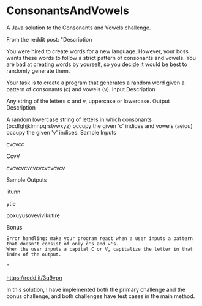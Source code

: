 # ConsonantsAndVowels

A Java solution to the Consonants and Vowels challenge.

From the reddit post:
"Description

You were hired to create words for a new language. However, your boss wants these words to follow a strict pattern of consonants and vowels. You are bad at creating words by yourself, so you decide it would be best to randomly generate them.

Your task is to create a program that generates a random word given a pattern of consonants (c) and vowels (v).
Input Description

Any string of the letters c and v, uppercase or lowercase.
Output Description

A random lowercase string of letters in which consonants (bcdfghjklmnpqrstvwxyz) occupy the given 'c' indices and vowels (aeiou) occupy the given 'v' indices.
Sample Inputs

cvcvcc

CcvV

cvcvcvcvcvcvcvcvcvcv

Sample Outputs

litunn

ytie

poxuyusovevivikutire

Bonus

    Error handling: make your program react when a user inputs a pattern that doesn't consist of only c's and v's.
    When the user inputs a capital C or V, capitalize the letter in that index of the output.
"

https://redd.it/3q9vpn

In this solution, I have implemented both the primary challenge and the bonus challenge, and both challenges have test cases in the main method.
